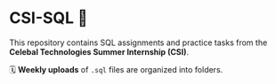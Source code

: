 # CSI-SQL 🚀

This repository contains SQL assignments and practice tasks from the **Celebal Technologies Summer Internship (CSI)**.

🗓️ **Weekly uploads** of `.sql` files are organized into folders.

